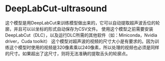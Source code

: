 # DeepLabCut-ultrasound
这个模型是用DeepLabCut来训练模型做出来的，它可以自动提取超声波舌位的轮廓，并且可以以坐标的形式自动保存为CSV文件。
使用这个模型之前需要安装DeepLabCut（DLC），以及运行DLC所需的其他软件（如：Miniconda，Nvidia driver，Cuda toolkit）
这个模型对超声波的视频的尺寸大小是有要求的。因为训练这个模型时使用的视频是320像素乘以240像素，所以处理的视频也必须是同样的尺寸。如果超出了这尺寸，则将无法准确的提取舌头的轮廓点。

